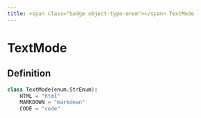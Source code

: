```yaml
---
title: <span class="badge object-type-enum"></span> TextMode
---
```

# <span class="badge object-type-enum"></span> TextMode

## Definition

```python
class TextMode(enum.StrEnum):
    HTML = "html"
    MARKDOWN = "markdown"
    CODE = "code"
```
